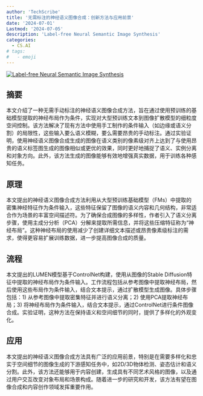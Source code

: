```yaml
---
author: 'TechScribe'
title: '无需标注的神经语义图像合成：创新方法与应用前景'
date: '2024-07-01'
Lastmod: '2024-07-05'
description: 'Label-free Neural Semantic Image Synthesis'
categories:
  - CS.AI
# tags:
#   - emoji
---
```


[![Label-free Neural Semantic Image Synthesis](https://arxiv-research-1301205113.cos.ap-guangzhou.myqcloud.com/images/2407.01790v1.pdf_0.jpg)](https://arxiv.org/abs/2407.01790v1)

## 摘要

本文介绍了一种无需手动标注的神经语义图像合成方法，旨在通过使用预训练的基础模型提取的神经布局作为条件，实现对大型预训练文本到图像扩散模型的细粒度空间控制。该方法解决了现有方法中使用手工制作的条件输入（如边缘或语义分割）的局限性，这些输入要么语义模糊，要么需要昂贵的手动标注。通过实验证明，使用神经语义图像合成生成的图像在语义类别的像素级对齐上达到了与使用昂贵的语义标签图生成的图像相似或更优的效果，同时更好地捕捉了语义、实例分离和对象方向。此外，该方法生成的图像能够有效地增强真实数据，用于训练各种感知任务。<!--more-->

## 原理

本文提出的神经语义图像合成方法利用从大型预训练基础模型（FMs）中提取的密集神经特征作为条件输入，这些特征保留了图像的语义内容和几何结构，非常适合作为场景的丰富空间描述符。为了确保合成图像的多样性，作者引入了语义分离步骤，使用主成分分析（PCA）分解来提取所需信息，并将这些压缩特征称为“神经布局”。这种神经布局的使用减少了创建详细文本描述或昂贵像素级标注的需求，使得更容易扩展训练数据，进一步提高图像合成的质量。

## 流程

本文提出的LUMEN模型基于ControlNet构建，使用从图像的Stable Diffusion特征中提取的神经布局作为条件输入。工作流程包括从参考图像中提取神经布局，然后使用这些布局作为条件输入，结合文本提示，通过扩散模型生成图像。具体步骤包括：1) 从参考图像中提取密集特征并进行语义分离；2) 使用PCA提取神经布局；3) 将神经布局作为条件输入，结合文本提示，通过ControlNet进行条件图像合成。实验证明，这种方法在保持语义和空间细节的同时，提供了多样化的外观变化。

## 应用

本文提出的神经语义图像合成方法具有广泛的应用前景，特别是在需要多样化和忠实于空间细节的图像生成的下游感知任务中，如2D/3D物体检测、姿态估计和语义分割。此外，该方法还能够用于内容创建，生成具有不同艺术风格的图像，以及通过用户交互改变对象布局和场景构成。随着进一步的研究和开发，该方法有望在图像合成和内容创作领域发挥重要作用。